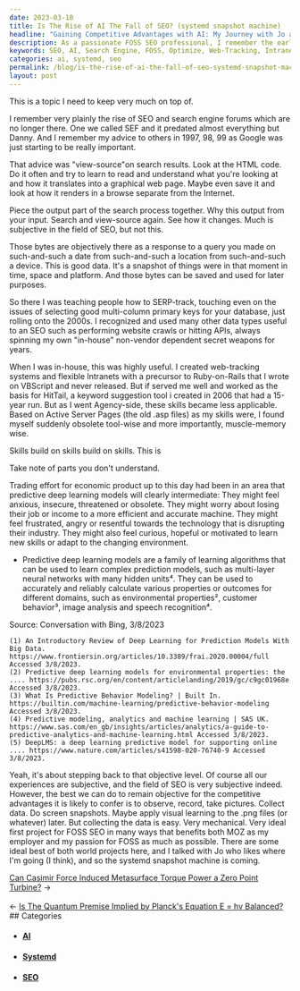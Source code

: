 ```yaml
---
date: 2023-03-10
title: Is The Rise of AI The Fall of SEO? (systemd snapshot machine)
headline: "Gaining Competitive Advantages with AI: My Journey with Jo and Systemd Snapshot Machine"
description: As a passionate FOSS SEO professional, I remember the early days of search engine forums and giving advice on how to optimize websites. With the rise of AI, I recognize that my skills are becoming less applicable and understand the anxiety this may cause. I discussed my idea of collecting data to gain competitive advantages with Jo, and am now working on a systemd snapshot machine.
keywords: SEO, AI, Search Engine, FOSS, Optimize, Web-Tracking, Intranet, VBScript, Keyword Suggestion, Observe, Record, Pictures, Collect Data, Systemd, Snapshot Machine
categories: ai, systemd, seo
permalink: /blog/is-the-rise-of-ai-the-fall-of-seo-systemd-snapshot-machine/
layout: post
---
```



This is a topic I need to keep very much on top of.

I remember very plainly the rise of SEO and search engine forums which are no longer there. One we called SEF and it predated almost everything but Danny. And I remember my advice to others in 1997, 98, 99 as Google was just starting to be really important.

That advice was "view-source"on search results. Look at the HTML code. Do it often and try to learn to read and understand what you're looking at and how it translates into a graphical web page. Maybe even save it and look at how it renders in a browse separate from the Internet.

Piece the output part of the search process together. Why this output from your input. Search and view-source again. See how it changes. Much is subjective in the field of SEO, but not this.

Those bytes are objectively there as a response to a query you made on such-and-such a date from such-and-such a location from such-and-such a device. This is good data. It's a snapshot of things were in that moment in time, space and platform. And those bytes can be saved and used for later purposes.

So there I was teaching people how to SERP-track, touching even on the issues of selecting good multi-column primary keys for your database, just rolling onto the 2000s. I recognized and used many other data types useful to an SEO such as performing website crawls or hitting APIs, always spinning my own "in-house" non-vendor dependent secret weapons for years.

When I was in-house, this was highly useful. I created web-tracking systems and flexible Intranets with a precursor to Ruby-on-Rails that I wrote on VBScript and never released. But if served me well and worked as the basis for HitTail, a keyword suggestion tool i created in 2006 that had a 15-year run. But as I went Agency-side, these skills became less applicable. Based on Active Server Pages (the old .asp files) as my skills were, I found myself suddenly obsolete tool-wise and more importantly, muscle-memory wise.

Skills build on skills build on skills. This is

Take note of parts you don't understand.

Trading effort for economic product up to this day had been in an area that predictive deep learning models will clearly intermediate: They might feel anxious, insecure, threatened or obsolete. They might worry about losing their job or income to a more efficient and accurate machine. They might feel frustrated, angry or resentful towards the technology that is disrupting their industry. They might also feel curious, hopeful or motivated to learn new skills or adapt to the changing environment.

- Predictive deep learning models are a family of learning algorithms that can be used to learn complex prediction models, such as multi-layer neural networks with many hidden units⁴. They can be used to accurately and reliably calculate various properties or outcomes for different domains, such as environmental properties², customer behavior³, image analysis and speech recognition⁴.

Source: Conversation with Bing, 3/8/2023

    (1) An Introductory Review of Deep Learning for Prediction Models With Big Data. https://www.frontiersin.org/articles/10.3389/frai.2020.00004/full Accessed 3/8/2023.
    (2) Predictive deep learning models for environmental properties: the .... https://pubs.rsc.org/en/content/articlelanding/2019/gc/c9gc01968e Accessed 3/8/2023.
    (3) What Is Predictive Behavior Modeling? | Built In. https://builtin.com/machine-learning/predictive-behavior-modeling Accessed 3/8/2023.
    (4) Predictive modeling, analytics and machine learning | SAS UK. https://www.sas.com/en_gb/insights/articles/analytics/a-guide-to-predictive-analytics-and-machine-learning.html Accessed 3/8/2023.
    (5) DeepLMS: a deep learning predictive model for supporting online .... https://www.nature.com/articles/s41598-020-76740-9 Accessed 3/8/2023.

Yeah, it's about stepping back to that objective level. Of course all our
experiences are subjective, and the field of SEO is very subjective indeed.
However, the best we can do to remain objective for the competitive advantages
it is likely to confer is to observe, record, take pictures. Collect data. Do
screen snapshots. Maybe apply visual learning to the .png files (or whatever)
later. But collecting the data is easy. Very mechanical. Very ideal first
project for FOSS SEO in many ways that benefits both MOZ as my employer and my
passion for FOSS as much as possible. There are some ideal best of both world
projects here, and I talked with Jo who likes where I'm going (I think), and so
the systemd snapshot machine is coming.


<div class="post-nav"><div class="post-nav-next"><a href="/blog/can-casimir-force-induced-metasurface-torque-power-a-zero-point-turbine">Can Casimir Force Induced Metasurface Torque Power a Zero Point Turbine?</a><span class="arrow">&nbsp;&rarr;</span></div> &nbsp; <div class="post-nav-prev"><span class="arrow">&larr;&nbsp;</span><a href="/blog/is-the-quantum-premise-implied-by-planck-s-equation-e-hv-balanced">Is The Quantum Premise Implied by Planck's Equation E = hv Balanced?</a></div></div>
## Categories

<ul>
<li><h4><a href='/ai/'>AI</a></h4></li>
<li><h4><a href='/systemd/'>Systemd</a></h4></li>
<li><h4><a href='/seo/'>SEO</a></h4></li></ul>